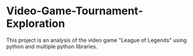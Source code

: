 # Video-Game-Tournament-Exploration
This project is an analysis of the video game "League of Legends" using python and multiple python libraries.
